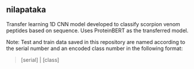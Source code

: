 ## nilapataka
Transfer learning 1D CNN model developed to classify scorpion venom peptides based on sequence. Uses ProteinBERT as the transferred model.

Note: Test and train data saved in this repository are named according to the serial number and an encoded class number in the following format:
>[serial] | [class]
